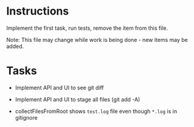 # Instructions

Implement the first task, run tests, remove the item from this file.

Note: This file may change while work is being done - new items may be added.

# Tasks

- Implement API and UI to see git diff

- Implement API and UI to stage all files (git add -A)

- collectFilesFromRoot shows `test.log` file even though `*.log` is in gitignore
